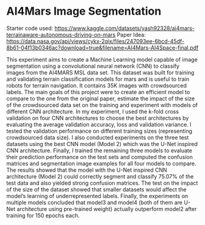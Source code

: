 # AI4Mars Image Segmentation

Starter code used: https://www.kaggle.com/datasets/yash92328/ai4mars-terrainaware-autonomous-driving-on-mars 
Paper Idea: https://data.nasa.gov/api/views/cykx-2qix/files/247093ee-6bcd-45df-8b61-04f13b0346ac?download=true&filename=AI4Mars-AI4Space-final.pdf

This experiment aims to create a Machine Learning model capable of image
segmentation using a convolutional neural network (CNN) to classify images from the
AI4MARS MSL data set. This dataset was built for training and validating terrain
classification models for mars and is useful to train robots for terrain navigation. It contains
35K images with crowdsourced labels. The main goals of this project were to create an
efficient model to compare to the one from the original paper, estimate the impact of the
size of the crowdsourced data set on the training and experiment with models of different
CNN architecture. In my experiment, I used the k-fold cross validation on four CNN
architectures to choose the best architectures by evaluating the average validation
accuracy, loss and validation variance. I tested the validation performance on different
training sizes (representing crowdsourced data size). I also conducted experiments on the
three test datasets using the best CNN model (Model 2) which was the U-Net inspired
CNN architecture. Finally, I trained the remaining three models to evaluate their prediction
performance on the test sets and computed the confusion matrices and segmentation
image examples for all four models to compare. The results showed that the model with
the U-Net inspired CNN architecture (Model 2) could correctly segment and classify
75.07% of the test data and also yielded strong confusion matrices. The test on the impact
of the size of the dataset showed that smaller datasets would affect the model’s learning of
underrepresented labels. Finally, the experiments on multiple models concluded that
model3 and model4 (both of them are U-Net architecture using pre-trained weight) actually
outperform model2 after training for 150 epochs each.


 
